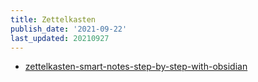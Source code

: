 ```yaml
---
title: Zettelkasten
publish_date: '2021-09-22'
last_updated: 20210927
---
```


- [zettelkasten-smart-notes-step-by-step-with-obsidian](literature-notes/zettelkasten-smart-notes-step-by-step-with-obsidian.md)